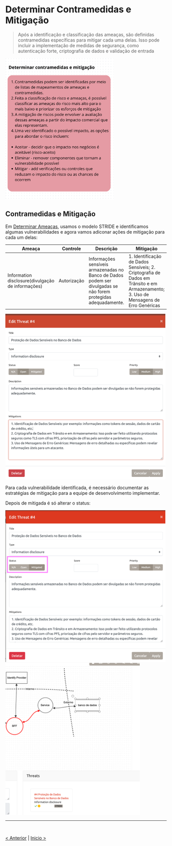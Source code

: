 # Determinar Contramedidas e Mitigação

> Após a identificação e classificação das ameaças, são definidas contramedidas específicas para mitigar cada uma delas. Isso pode incluir a implementação de medidas de segurança, como autenticação forte, criptografia de dados e validação de entrada 

<img width="338" src="image-25.png">

## Contramedidas e Mitigação

Em [Determinar Ameaças](03-determinarAmeaca.md), usamos o modelo STRIDE e identificamos algumas vulnerabilidades e agora vamos adiconar ações de mitigação para cada um delas:

| Ameaça | Controle | Descrição | Mitigação |
|--------|----------|-----------| --------- |
| Information disclosure(divulgação de informações) | Autorização | Informações sensíveis armazenadas no Banco de Dados podem ser divulgadas se não forem protegidas adequadamente.| 1. Identificação de Dados Sensíveis; 2. Criptografia de Dados em Trânsito e em Armazenamento; 3. Uso de Mensagens de Erro Genéricas|

<img width="500" src="image-27.png">


Para cada vulnerabilidade identificada, é necessário documentar as estratégias de mitigação para a equipe de desenvolvimento implementar.

Depois de mitigada é só alterar o status:

<img width="500" src="image-30.png">
<img width="420" src="image-31.png">


<br>
<hr>
<br>

[< Anterior](03-determinarAmeaca.md) | [Inicio >](00-modelagem.md)